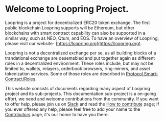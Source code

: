 # Welcome to Loopring Project.

Loopring is a project for decentralized ERC20 token exchange. The first public blockchain Loopring supports will be Ethereum, but other blockchains with smart contract capability can also be supported in a similar way, such as NEO, Qtum, and EOS. To have an overview of Loopring, please visit our website- [https://loopring.org](https://loopring.org).

Loopring is not a decentralized exchange per se, as all building blocks of a trandational exchange are desemabled and put together again as different roles in a decentralized environment. These roles include, but may not be limited to, wallets, relayers, orderbook browsers, ring-miners, and asset tokenization services. Some of those roles are described in [Protocol Smart-Contract/Roles](protocol/roles.md).

This website consists of documents regarding many aspect of Loopring project and its sub-projects. This documentation sub-project is a on-going effort, we need and welcome contributions from the community. If you want to offer help, please join us on [Slack](https://loopring.now.sh/) and read the [How to contribute](community/how-to-contribute.md) page; if you ever offered any help, please feel free to add your name to the [Contributors](community/contributors.md) page, it's our honor to have you there.